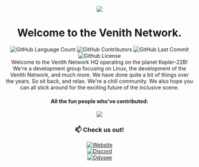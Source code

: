 <p align="center"><img src="https://avatars.githubusercontent.com/u/144567275?s=200&v=4"></p>
<body><div align="center"><h1>Welcome to the Venith Network.</h1></div></body>
<body><div align="center">
<img alt="GitHub Language Count" src="https://img.shields.io/github/languages/count/VENITHNET/VENITH.NET" /> <img alt="GitHub Contributors" src="https://img.shields.io/badge/contributors-0%20contributors-yellow.svg" /> <img alt="GitHub Last Commit" src="https://img.shields.io/github/last-commit/VENITHNET/VENITH.NET" /> <img alt="Github License" src="https://img.shields.io/github/license/VENITHNET/VENITH.NET" /></div></body>
<body><div align="center">
Welcome to the Venith Network HQ operating on the planet Kepler-22B!
We're a development group focusing on Linux, the development of the Venith Network, and much more. We have done quite a bit of things over the years. So sit back, and relax. We're a chill community.
We also hope you can all stick around for the exciting future of the inclusive scene.

#### All the fun people who've contributed:
<a href = "https://github.com/orgs/VenithNET/people">
<img src = "https://avatars.githubusercontent.com/u/144567275?s=32&v=4"/></a>

### 📫 Check us out!
[![Website](https://tinyurl.com/3jdx36st)](https://venith.net)<br>
[![Discord](https://tinyurl.com/3b9s4sz7)](http://discord.go.venith.net)<br>
[![Odysee](https://img.shields.io/badge/MattTheTekie-EF1970?style=flat&logo=Odysee&logoColor=white)](https://odysee.com/@mattdoestech726:5)<br>
</div></body>
